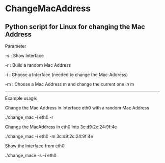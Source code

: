 # ChangeMacAddress
Python script for Linux for changing the Mac Address
---------------------------------------------------------------
Parameter

-s  : Show Interface 

-r  : Build a random Mac Address

-i  : Choose a Interface (needed to change the Mac-Address)

-m  : Choose a Mac Address m and change the current one in m

-----------------------------------------------------------------

Example usage:

Change the Mac Address in Interface eth0 with a random Mac Address

./change_mac -i eth0 -r

Change the MacAddress in eth0 into 3c:d9:2c:24:9f:4e
  
./change_mac -i eth0 -m 3c:d9:2c:24:9f:4e

Show the Interface from eth0

./change_mace -s -i eth0

  
